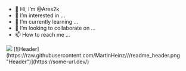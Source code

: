 - 👋 Hi, I’m @Ares2k
- 👀 I’m interested in ...
- 🌱 I’m currently learning ...
- 💞️ I’m looking to collaborate on ...
- 📫 How to reach me ...

<img src="https://img.icons8.com/color/144/000000/javascript--v2.png"/>
[![Header](https://raw.githubusercontent.com/MartinHeinz/<OWNER>/<OWNER>/readme_header.png "Header")](https://some-url.dev/)
